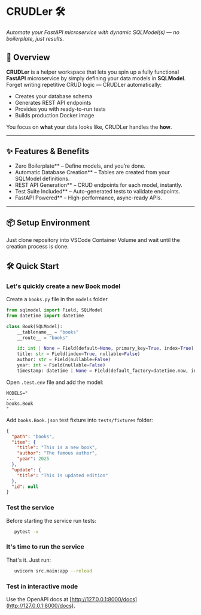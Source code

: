 # CRUDLer 🛠️  
_Automate your FastAPI microservice with dynamic SQLModel(s) — no boilerplate, just results._

## 📖 Overview  
**CRUDLer** is a helper workspace that lets you spin up a fully functional **FastAPI** microservice by simply defining your data models in **SQLModel**.  
Forget writing repetitive CRUD logic — CRUDLer automatically:  
- Creates your database schema  
- Generates REST API endpoints  
- Provides you with ready-to-run tests
- Builds production Docker image

You focus on **what** your data looks like, CRUDLer handles the **how**.

---

## ✨ Features & Benefits  
- Zero Boilerplate** – Define models, and you’re done.  
- Automatic Database Creation** – Tables are created from your SQLModel definitions.  
- REST API Generation** – CRUD endpoints for each model, instantly.  
- Test Suite Included** – Auto-generated tests to validate endpoints.  
- FastAPI Powered** – High-performance, async-ready APIs.  

---

## 📦 Setup Environment  
Just clone repository into VSCode Container Volume and wait until the creation process is done.

## 🛠️ Quick Start

### Let's quickly create a new Book model

Create a ```books.py``` file in the ```models``` folder

```python
from sqlmodel import Field, SQLModel 
from datetime import datetime

class Book(SQLModel):
    __tablename__ = "books"
    __route__ = "books"

    id: int | None = Field(default=None, primary_key=True, index=True)
    title: str = Field(index=True, nullable=False)
    author: str = Field(nullable=False)
    year: int = Field(nullable=False)
    timestamp: datetime | None = Field(default_factory=datetime.now, index=True)
```

Open ```.test.env``` file and add the model:
```env
MODELS="
...
books.Book
"
```

Add ```books.Book.json``` test fixture into ```tests/fixtures``` folder:
```json
{
  "path": "books",
  "item": {
    "title": "This is a new book",
    "author": "The famous author",
    "year": 2025
  },
  "update": {
    "title": "This is updated edition"
  },
  "id": null
}
``` 

### Test the service

Before starting the service run tests:

```bash
   pytest -v
   ```

### It's time to run the service

That's it. Just run:

```bash
   uvicorn src.main:app --reload
   ```

### Test in interactive mode

Use the OpenAPI docs at [http://127.0.0.1:8000/docs](http://127.0.0.1:8000/docs).



